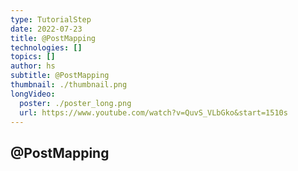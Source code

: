```yaml
---
type: TutorialStep
date: 2022-07-23
title: @PostMapping
technologies: []
topics: []
author: hs
subtitle: @PostMapping
thumbnail: ./thumbnail.png
longVideo:
  poster: ./poster_long.png
  url: https://www.youtube.com/watch?v=QuvS_VLbGko&start=1510s
---
```


## @PostMapping
